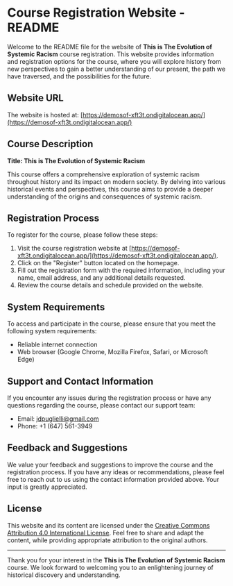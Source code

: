 # Course Registration Website - README

Welcome to the README file for the website of **This is The Evolution of Systemic Racism** course registration. This website provides information and registration options for the course, where you will explore history from new perspectives to gain a better understanding of our present, the path we have traversed, and the possibilities for the future.

## Website URL

The website is hosted at: [https://demosof-xft3t.ondigitalocean.app/](https://demosof-xft3t.ondigitalocean.app/)

## Course Description

**Title: This is The Evolution of Systemic Racism**

This course offers a comprehensive exploration of systemic racism throughout history and its impact on modern society. By delving into various historical events and perspectives, this course aims to provide a deeper understanding of the origins and consequences of systemic racism.

## Registration Process

To register for the course, please follow these steps:

1. Visit the course registration website at [https://demosof-xft3t.ondigitalocean.app/](https://demosof-xft3t.ondigitalocean.app/).
2. Click on the "Register" button located on the homepage.
3. Fill out the registration form with the required information, including your name, email address, and any additional details requested.
4. Review the course details and schedule provided on the website.

## System Requirements

To access and participate in the course, please ensure that you meet the following system requirements:

- Reliable internet connection
- Web browser (Google Chrome, Mozilla Firefox, Safari, or Microsoft Edge)

## Support and Contact Information

If you encounter any issues during the registration process or have any questions regarding the course, please contact our support team:

- Email: jdpuglielli@gmail.com
- Phone: +1 (647) 561-3949

## Feedback and Suggestions

We value your feedback and suggestions to improve the course and the registration process. If you have any ideas or recommendations, please feel free to reach out to us using the contact information provided above. Your input is greatly appreciated.

## License

This website and its content are licensed under the [Creative Commons Attribution 4.0 International License](https://creativecommons.org/licenses/by/4.0/). Feel free to share and adapt the content, while providing appropriate attribution to the original authors.

---

Thank you for your interest in the **This is The Evolution of Systemic Racism** course. We look forward to welcoming you to an enlightening journey of historical discovery and understanding.
